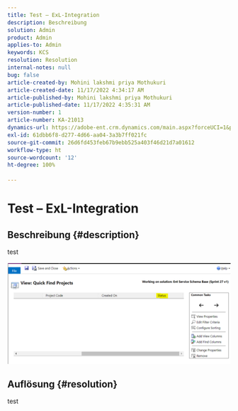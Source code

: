 ```yaml
---
title: Test – ExL-Integration
description: Beschreibung
solution: Admin
product: Admin
applies-to: Admin
keywords: KCS
resolution: Resolution
internal-notes: null
bug: false
article-created-by: Mohini lakshmi priya Mothukuri
article-created-date: 11/17/2022 4:34:17 AM
article-published-by: Mohini lakshmi priya Mothukuri
article-published-date: 11/17/2022 4:35:31 AM
version-number: 1
article-number: KA-21013
dynamics-url: https://adobe-ent.crm.dynamics.com/main.aspx?forceUCI=1&pagetype=entityrecord&etn=knowledgearticle&id=d5c64415-3166-ed11-9561-6045bd006b3d
exl-id: 61dbb6f8-d277-4d66-aa04-3a3b7ff021fc
source-git-commit: 26d6fd453feb67b9ebb525a403f46d21d7a01612
workflow-type: ht
source-wordcount: '12'
ht-degree: 100%

---
```


# Test – ExL-Integration

## Beschreibung {#description}

test<br><br>![](assets/___dc58433a-3166-ed11-9561-6045bd006b3d___.png)

## Auflösung {#resolution}


test
